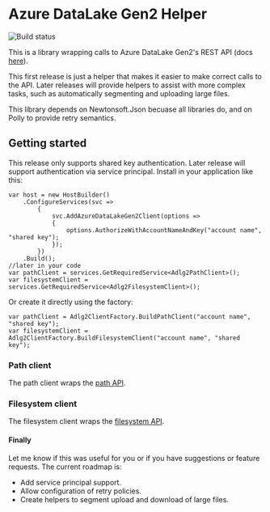 # Azure DataLake Gen2 Helper
![Build status](https://dev.azure.com/peterdowdy/Adlg2Helper/_apis/build/status/Adlg2Helper%20Release)

This is a library wrapping calls to Azure DataLake Gen2's REST API (docs [here](https://docs.microsoft.com/en-us/rest/api/storageservices/data-lake-storage-gen2)).

This first release is just a helper that makes it easier to make correct calls to the API. Later releases will provide helpers to assist with more complex tasks, such as automatically segmenting and uploading large files.

This library depends on Newtonsoft.Json becuase all libraries do, and on Polly to provide retry semantics.

## Getting started
This release only supports shared key authentication. Later release will support authentication via service principal. Install in your application like this:
```
var host = new HostBuilder()
    .ConfigureServices(svc =>
        {
            svc.AddAzureDataLakeGen2Client(options =>
            {
                options.AuthorizeWithAccountNameAndKey("account name", "shared key");
            });
        })
    .Build();
//later in your code
var pathClient = services.GetRequiredService<Adlg2PathClient>();
var filesystemClient = services.GetRequiredService<Adlg2FilesystemClient>();
```

Or create it directly using the factory:
```
var pathClient = Adlg2ClientFactory.BuildPathClient("account name", "shared key");
var filesystemClient = Adlg2ClientFactory.BuildFilesystemClient("account name", "shared key");
```

### Path client
The path client wraps the [path API](https://docs.microsoft.com/en-us/rest/api/storageservices/datalakestoragegen2/path).

### Filesystem client
The filesystem client wraps the [filesystem API](https://docs.microsoft.com/en-us/rest/api/storageservices/datalakestoragegen2/filesystem).

#### Finally
Let me know if this was useful for you or if you have suggestions or feature requests. The current roadmap is:
* Add service principal support.
* Allow configuration of retry policies.
* Create helpers to segment upload and download of large files. 
